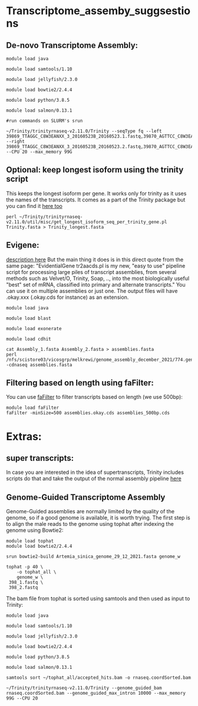# Transcriptome_assemby_suggsestions

## De-novo Transcriptome Assembly:
```
module load java

module load samtools/1.10

module load jellyfish/2.3.0

module load bowtie2/2.4.4

module load python/3.8.5

module load salmon/0.13.1

#run commands on SLURM's srun

~/Trinity/trinityrnaseq-v2.11.0/Trinity --seqType fq --left 39869_TTAGGC_C8W3EANXX_3_20160523B_20160523.1.fastq,39870_AGTTCC_C8W3EANXX_3_20160523B_20160523.1.fastq --right 39869_TTAGGC_C8W3EANXX_3_20160523B_20160523.2.fastq,39870_AGTTCC_C8W3EANXX_3_20160523B_20160523.2.fastq --CPU 20 --max_memory 99G
```
## Optional: keep longest isoform using the trinity script
This keeps the longest isoform per gene. It works only for trinity as it uses the names of the transcripts. It comes as a part of the Trinity package but you can find it [here too](https://github.com/trinityrnaseq/trinityrnaseq/blob/master/util/misc/get_longest_isoform_seq_per_trinity_gene.pl)
```
perl ~/Trinity/trinityrnaseq-v2.11.0/util/misc/get_longest_isoform_seq_per_trinity_gene.pl Trinity.fasta > Trinity_longest.fasta
```
## Evigene:
[description here](http://arthropods.eugenes.org/EvidentialGene/trassembly.html)
But the main thing it does is in this direct quote from the same page: "EvidentialGene tr2aacds.pl is my new, "easy to use" pipeline script for processing large piles of transcript assemblies, from several methods such as Velvet/O, Trinity, Soap, .., into the most biologically useful "best" set of mRNA, classified into primary and alternate transcripts."
You can use it on multiple assemblies or just one. The output files will have .okay.xxx (.okay.cds for instance) as an extension.  
```
module load java

module load blast

module load exonerate

module load cdhit

cat Assembly_1.fasta Assembly_2.fasta > assemblies.fasta
perl /nfs/scistore03/vicosgrp/melkrewi/genome_assembly_december_2021/774.genome_guided_transcriptome_assembly/evigene/scripts/prot/tr2aacds.pl -cdnaseq assemblies.fasta
```
## Filtering based on length using faFilter:

You can use [faFilter](https://bioconda.github.io/recipes/ucsc-fafilter/README.html) to filter transcripts based on length (we use 500bp): 

```
module load faFilter     
faFilter -minSize=500 assemblies.okay.cds assemblies_500bp.cds
```

# Extras:
## super transcripts:
In case you are interested in the idea of supertranscripts, Trinity includes scripts do that and take the output of the normal assembly pipeline [here](https://github.com/trinityrnaseq/trinityrnaseq/wiki/SuperTranscripts)

## Genome-Guided Transcriptome Assembly
Genome-Guided assemblies are normally limited by the quality of the genome, so if a good genome is available, it is worth trying. 
The first step is to align the male reads to the genome using tophat after indexing the genome using Bowtie2:
```
module load tophat
module load bowtie2/2.4.4

srun bowtie2-build Artemia_sinica_genome_29_12_2021.fasta genome_w

tophat -p 40 \
    -o tophat_all \
    genome_w \
 398_1.fastq \
 398_2.fastq

```
The bam file from tophat is sorted using samtools and then used as input to Trinity:
```
module load java

module load samtools/1.10

module load jellyfish/2.3.0

module load bowtie2/2.4.4

module load python/3.8.5

module load salmon/0.13.1

samtools sort ~/tophat_all/accepted_hits.bam -o rnaseq.coordSorted.bam

~/Trinity/trinityrnaseq-v2.11.0/Trinity --genome_guided_bam rnaseq.coordSorted.bam --genome_guided_max_intron 10000 --max_memory 99G --CPU 20
```



